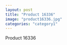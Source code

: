 ```yaml
---
layout: post
title: "Product 16336"
image: "product16336.jpg"
categories: "category1"
---
```

Product 16336
